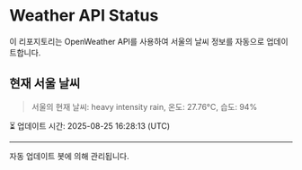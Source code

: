 
# Weather API Status

이 리포지토리는 OpenWeather API를 사용하여 서울의 날씨 정보를 자동으로 업데이트합니다.

## 현재 서울 날씨
> 서울의 현재 날씨: heavy intensity rain, 온도: 27.76°C, 습도: 94%

⏳ 업데이트 시간: 2025-08-25 16:28:13 (UTC)

---
자동 업데이트 봇에 의해 관리됩니다.
